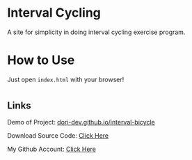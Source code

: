 # Interval Cycling

A site for simplicity in doing interval cycling exercise program.

#

# How to Use

Just open `index.html` with your browser!

#

## Links

Demo of Project: [dori-dev.github.io/interval-bicycle](https://dori-dev.github.io/interval-bicycle/)

Download Source Code: [Click Here](https://github.com/dori-dev/interval-bicycle.git)

My Github Account: [Click Here](https://github.com/dori-dev/)
